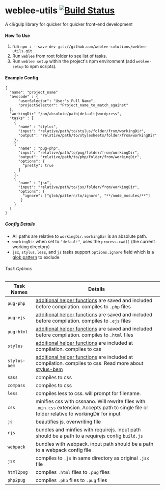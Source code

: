 # weblee-utils [![Build Status](https://travis-ci.org/weblee-solutions/weblee-utils.svg?branch=master)](https://travis-ci.org/weblee-solutions/weblee-utils)
A cli/gulp library for quicker for quicker front-end development

#### How To Use
1. run `npm i --save-dev git://github.com/weblee-solutions/weblee-utils.git`
2. Run `weblee` from root folder to see list of tasks.
3. Run `weblee setup` within the project's npm environment (add `weblee-setup` to npm scripts).
 
#### Example Config
```
{
  "name": "project_name"
  "avocode" : {
      "userSelector": "User's Full Name",
      "projectSelector": "Project_name_to_match_against"
  },
  "workingDir" "/an/absolute/path|default|wordpress",
  "tasks" : [
    {
      "name" : "stylus",
      "input": "relative/path/to/stylus/folder/from/workingDir",
      "output": "relative/path/to/stylesheets/folder/from/workingDir"
    },
    {
      "name" : "pug-php",
      "input": "relative/path/to/pug/folder/from/workingDir",
      "output": "relative/path/to/php/folder/from/workingDir",
      "options": {
        "pretty": true
      }
    },
    {
      "name" : "jsx",
      "input": "relative/path/to/jsx/folder/from/workingDir",
      "options": {
        "ignore": ["glob/pattern/to/ignore", "**/node_modules/**"]
       }
    }
  ]
}
```
 

##### Config Details
* All paths are relative to `workingDir`. `workingDir` is an absolute path.
* `workingDir` when set to `"default"`, uses the `process.cwd()` (the current working directory)
* `jsx`, `stylus`, `less`, and `js` tasks support `options.ignore` field which is a [glob pattern](https://github.com/isaacs/node-glob#glob-primer) to exclude

###### Task Options

Task Names    | Details
--------------|---------
`pug-php`     | [additional helper functions](lib/pug/templates/_functions.pug) are saved  and included before compilation. compiles to `.php` files
`pug-ejs`     | [additional helper functions](lib/pug/templates/_functions.pug) are saved  and included before compilation. compiles to `.ejs` files
`pug-html`    | [additional helper functions](lib/pug/templates/_functions.pug) are saved  and included before compilation. compiles to `.html` files
`stylus`      | [additional helper functions](lib/stylus/templates/) are included at compilation. compiles to css
`stylus-bem`  | [additional helper functions](lib/stylus/templates/) are included at compilation. compiles to css. Read more about [stylus-bem](https://github.com/khalidhoffman/stylus-bem)
`sass`        | compiles to css
`compass`     | compiles to css
`less`        | compiles less to css. will prompt for filename.
`css`         | minifies css with cssnano. Will rewrite files with `.min.css` extension. Accepts path to single file or folder relative to workingDir for input
`js`          | beautifies js, overwriting file
`rjs`         | bundles and minfies with requirejs. input path should be a path to a requirejs config `build.js`
`webpack`     | bundles with webpack. input path should be a path to a webpack config file
`jsx`         | compiles to `.js` in same directory as original `.jsx` file
`html2pug`    | compiles `.html` files to `.pug` files
`php2pug`     | compiles `.php` files to `.pug` files
